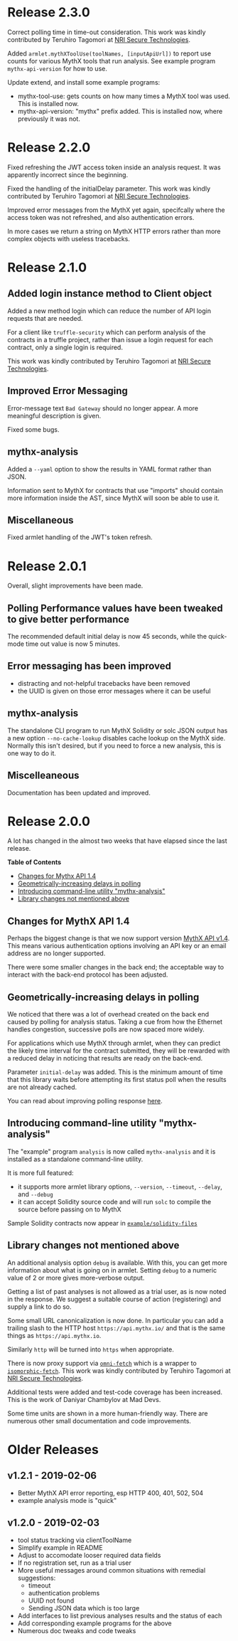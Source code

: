 Release 2.3.0
================

Correct polling time in time-out consideration.
This work was kindly contributed by Teruhiro Tagomori at [NRI Secure Technologies](https://www.nri-secure.com/security-consulting/blockchain-assessment).

Added `armlet.mythXToolUse(toolNames, [inputApiUrl])` to report use counts for various MythX tools that run analysis. See example program `mythx-api-version` for how to use.

Update extend, and install some example programs:

* mythx-tool-use: gets counts on how many times a MythX tool was used. This is installed now.
* mythx-api-version: "mythx" prefix added. This is installed now, where previously it was not.

Release 2.2.0
================

Fixed refreshing the JWT access token inside an analysis request. It was apparently incorrect since the beginning.

Fixed the handling of the initialDelay parameter.
This work was kindly contributed by Teruhiro Tagomori at [NRI Secure Technologies](https://www.nri-secure.com/security-consulting/blockchain-assessment).

Improved error messages from the MythX yet again, specifcally where the access token was not refreshed,
and also authentication errors.

In more cases we return a string on MythX HTTP errors rather than more complex objects with useless tracebacks.

Release 2.1.0
================

Added login instance method to Client object
------------------------------------------------------
Added a new method login which can reduce the number of API login requests that are needed.

For a client like `truffle-security` which can perform analysis
of the contracts in a truffle project, rather than issue a login request for each contract, only a single
login is required.

This work was kindly contributed by Teruhiro Tagomori at [NRI Secure Technologies](https://www.nri-secure.com/security-consulting/blockchain-assessment).

Improved Error Messaging
-----------------------------

Error-message text `Bad Gateway` should no longer appear.  A more meaningful description is given.

Fixed some bugs.


mythx-analysis
------------------

Added a `--yaml` option to show the results in YAML format rather than JSON.

Information sent to MythX for contracts that use "imports" should contain more information inside the AST, since MythX will soon be able to use it.

Miscellaneous
----------------

Fixed armlet handling of the JWT's token refresh.

Release 2.0.1
=================

Overall, slight improvements have been made.

Polling Performance values have been tweaked to give better performance
-----------------------------------------------------------------------------------------

The recommended default initial delay is now 45 seconds, while the quick-mode time out value is now
5 minutes.

Error messaging has been improved
-----------------------------------------

- distracting and not-helpful tracebacks have been removed
- the UUID is given on those error messages where it can be useful


mythx-analysis
-----------------

The standalone CLI program to run MythX Solidity or solc JSON output has a new option `--no-cache-lookup` disables cache lookup on the MythX side. Normally this isn't desired, but if you need to force a new analysis, this is one way to do it.


Miscelleaneous
------------------

Documentation has been updated and improved.

Release 2.0.0
=================

A lot has changed in the almost two weeks that have elapsed since the last release.

<!-- markdown-toc start - Don't edit this section. Run M-x markdown-toc-refresh-toc -->
**Table of Contents**

- [Changes for Mythx API 1.4](#changes-for-mythx-api-14)
- [Geometrically-increasing delays in polling](#geometrically-increasing-delays-in-polling)
- [Introducing command-line utility "mythx-analysis"](#introducing-command-line-utility-mythx-analysis)
- [Library changes not mentioned above](#library-changes-not-mentioned-above)

<!-- markdown-toc end -->

Changes for MythX API 1.4
-------------------------------

Perhaps the biggest change is that we now support version [MythX API v1.4](https://docs.mythx.io/en/latest/main/release-notes.htm). This means various authentication options involving an API key or an email address are no longer supported.

There were some smaller changes in the back end; the acceptable way to interact with the back-end protocol has been adjusted.


Geometrically-increasing delays in polling
-----------------------------------------------------

We noticed that there was a lot of overhead created on the back end caused by polling for analysis status. Taking a cue from how the Ethernet handles congestion, successive polls are now spaced more widely.

For applications which use MythX through armlet, when they can predict the likely time interval for the contract submitted, they will be rewarded with a reduced delay in noticing that results are ready on the back-end.

Parameter `initial-delay` was added. This is the minimum amount of time that this library waits before attempting its first status poll when the results are not already cached.

You can read about improving polling response [here](https://github.com/ConsenSys/armlet/#improving-polling-response).


Introducing command-line utility "mythx-analysis"
-------------------------------------------------------------

The "example" program `analysis` is now called `mythx-analysis` and it is installed as a standalone command-line utility.

It is more full featured:

   * it supports more armlet library options,
     `--version`, `--timeout`, `--delay`, and `--debug`
   * it can accept Solidity source code and will run `solc` to compile the source before passing
     on to MythX

Sample Solidity contracts now appear in [`example/solidity-files`](https://github.com/ConsenSys/armlet/tree/master/example/solidity-files)


Library changes not mentioned above
--------------------------------------------

An additional analysis option `debug` is available. With this, you can get more information about what is going on in armlet. Setting `debug` to a numeric value of 2 or more gives more-verbose output.


Getting a list of past analyses is not allowed as a trial user, as is now noted in the response. We suggest a suitable course of action (registering) and supply a link to do so.

Some small URL canonicalization is now done. In particular you can add a trailing slash to the HTTP host `https://api.mythx.io/` and that is the same things as `https://api.mythx.io`.

Similarly `http` will be turned into `https` when appropriate.

There is now proxy support via [`omni-fetch`](https://www.npmjs.com/package/omni-fetch) which is a wrapper to
[`isomorphic-fetch`](https://www.npmjs.com/package/isomorphic-fetch). This work was kindly contributed by Teruhiro Tagomori at [NRI Secure Technologies](https://www.nri-secure.com/security-consulting/blockchain-assessment).

Additional tests were added and test-code coverage has been increased. This is the work of Daniyar Chambylov at Mad Devs.

Some time units are shown in a more human-friendly way. There are numerous other small documentation and code improvements.

Older Releases
=================

v1.2.1 - 2019-02-06
-----------------------

- Better MythX API error reporting, esp HTTP 400, 401, 502, 504
- example analysis mode is "quick"

v1.2.0 - 2019-02-03
-----------------------

- tool status tracking via clientToolName
- Simplify example in README
- Adjust to accomodate looser required data fields
- If no registration set, run as a trial user
- More useful messages around common situations with remedial suggestions:
  * timeout
  * authentication problems
  * UUID not found
  * Sending JSON data which is too large
- Add interfaces to list previous analyses results and the status of each
- Add corresponding example programs for the above
- Numerous doc tweaks and code tweaks
